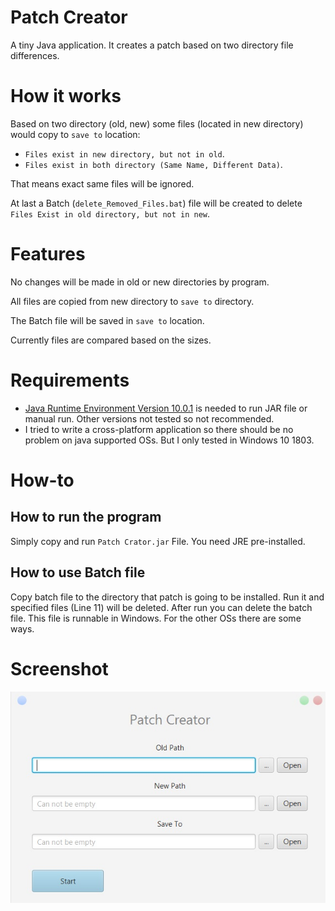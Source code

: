 # Patch Creator
A tiny Java application. It creates a patch based on two directory file differences.

# How it works
Based on two directory (old, new) some files (located in new directory) would copy to `save to` location:
* `Files exist in new directory, but not in old`.
* `Files exist in both directory (Same Name, Different Data)`.

That means exact same files will be ignored.

At last a Batch (`delete_Removed_Files.bat`) file will be created to delete `Files Exist in old directory, but not in new`.

# Features
No changes will be made in old or new directories by program.

All files are copied from new directory to `save to` directory.

The Batch file will be saved in `save to` location.

Currently files are compared based on the sizes.

# Requirements
* [Java Runtime Environment Version 10.0.1](http://www.oracle.com/technetwork/java/javase/downloads/jre10-downloads-4417026.html) is needed to run JAR file or manual run.
Other versions not tested so not recommended.
* I tried to write a cross-platform application so there should be no problem on java supported OSs. But I only tested in Windows 10 1803.

# How-to

## How to run the program
Simply copy and run `Patch Crator.jar` File. You need JRE pre-installed.

## How to use Batch file
Copy batch file to the directory that patch is going to be installed. Run it and specified files (Line 11) will be deleted. After run you can delete the batch file.
This file is runnable in Windows. For the other OSs there are some ways.

# Screenshot
![screenshot](https://github.com/Matin-A/Patch-Creator/blob/v1.0.0-releases-archived/PatchCreatorScreenshot.jpg)
